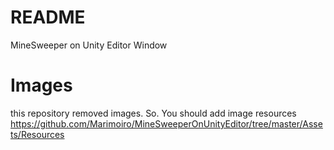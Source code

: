 # README

MineSweeper on Unity Editor Window


# Images 

this repository removed images.
So. You should add image resources https://github.com/Marimoiro/MineSweeperOnUnityEditor/tree/master/Assets/Resources
